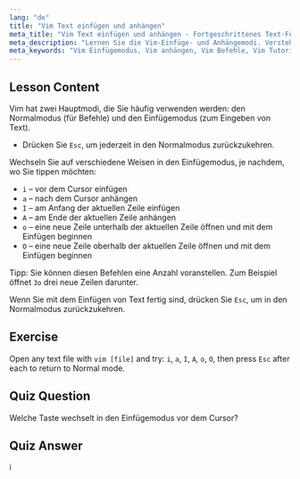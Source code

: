 ```yaml
---
lang: "de"
title: "Vim Text einfügen und anhängen"
meta_title: "Vim Text einfügen und anhängen - Fortgeschrittenes Text-Fu"
meta_description: "Lernen Sie die Vim-Einfüge- und Anhängemodi. Verstehen Sie die Befehle 'i', 'a', 'I', 'A', 'o', 'O' für effiziente Textbearbeitung. Verbessern Sie jetzt Ihre Vim-Fähigkeiten!"
meta_keywords: "Vim Einfügemodus, Vim anhängen, Vim Befehle, Vim Tutorial, Linux Texteditor, Vim für Anfänger, Vim Anleitung, Vim 'i' 'a'"
---
```


## Lesson Content

Vim hat zwei Hauptmodi, die Sie häufig verwenden werden: den Normalmodus (für Befehle) und den Einfügemodus (zum Eingeben von Text).

- Drücken Sie `Esc`, um jederzeit in den Normalmodus zurückzukehren.

Wechseln Sie auf verschiedene Weisen in den Einfügemodus, je nachdem, wo Sie tippen möchten:

- `i` – vor dem Cursor einfügen
- `a` – nach dem Cursor anhängen
- `I` – am Anfang der aktuellen Zeile einfügen
- `A` – am Ende der aktuellen Zeile anhängen
- `o` – eine neue Zeile unterhalb der aktuellen Zeile öffnen und mit dem Einfügen beginnen
- `O` – eine neue Zeile oberhalb der aktuellen Zeile öffnen und mit dem Einfügen beginnen

Tipp: Sie können diesen Befehlen eine Anzahl voranstellen. Zum Beispiel öffnet `3o` drei neue Zeilen darunter.

Wenn Sie mit dem Einfügen von Text fertig sind, drücken Sie `Esc`, um in den Normalmodus zurückzukehren.

## Exercise

Open any text file with `vim [file]` and try: `i`, `a`, `I`, `A`, `o`, `O`, then press `Esc` after each to return to Normal mode.

## Quiz Question

Welche Taste wechselt in den Einfügemodus vor dem Cursor?

## Quiz Answer

i
